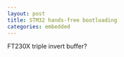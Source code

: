 ```yaml
---
layout: post
title: STM32 hands-free bootloading
categories: embedded
---
```


FT230X
triple invert
buffer?
